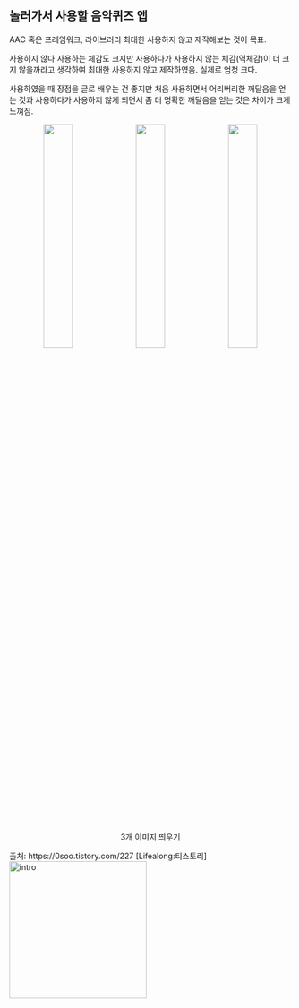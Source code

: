 ## 놀러가서 사용할 음악퀴즈 앱

AAC 혹은 프레임워크, 라이브러리 최대한 사용하지 않고 제작해보는 것이 목표.

사용하지 않다 사용하는 체감도 크지만 사용하다가 사용하지 않는 체감(역체감)이 더 크지 않을까라고 생각하여 최대한 사용하지 않고 제작하였음. 실제로 엄청 크다.

사용하였을 때 장점을 글로 배우는 건 좋지만 처음 사용하면서 어리버리한 깨달음을 얻는 것과 사용하다가 사용하지 않게 되면서 좀 더 명확한 깨달음을 얻는 것은 차이가 크게 느껴짐.

<p align="center"> 
  <img src="https://github.com/choieuihyun/MusicQuiz/assets/59135621/bfdcc6f4-f587-4cfd-adec-9dd37b410122" align="center" width="32%"> 
  <img src="이미지경로" align="center" width="32%"> 
  <img src="이미지경로" align="center" width="32%"> 
  <figcaption align="center">3개 이미지 띄우기</figcaption></p>
출처: https://0soo.tistory.com/227 [Lifealong:티스토리]

<img width="245" alt="intro" src="https://github.com/choieuihyun/MusicQuiz/assets/59135621/bfdcc6f4-f587-4cfd-adec-9dd37b410122">

